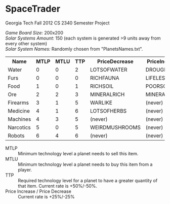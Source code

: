 SpaceTrader
===========

Georgia Tech Fall 2012 CS 2340 Semester Project  

*Game Board Size:* 200x200  
*Solar Systems Amount:* 150 (each system is generated >9 units away from every other system)  
*Solar System Names:* Randomly chosen from "PlanetsNames.txt".  


<table>
  <tr>
    <th>Name</th><th>MTLP</th><th>MTLU</th><th>TTP</th><th>PriceDecrease</th><th>PriceIncrease</th><th>BasePrice</th><th>BaseQuantity</th>
  </tr>
  <tr>
    <td>Water</td><td>0</td><td>0</td><td>2</td><td>LOTSOFWATER</td><td>DROUGHT</td><td>30</td><td>25</td>
  </tr>
  <tr>
 	<td>Furs</td><td>0</td><td>0</td><td>0</td><td>RICHFAUNA</td><td>LIFELESS</td><td>250</td><td>10</td>
  </tr>
  <tr>
 	<td>Food</td><td>1</td><td>0</td><td>1</td><td>RICHSOIL</td><td>POORSOIL</td><td>100</td><td>20</td>
  </tr>
  <tr>
 	<td>Ore</td><td>2</td><td>2</td><td>3</td><td>MINERALRICH</td><td>MINERALPOOR</td><td>350</td><td>20</td>
  </tr>
  <tr>
 	<td>Firearms</td><td>3</td><td>1</td><td>5</td><td>WARLIKE</td><td>(never)</td><td>1200</td><td>5</td>
  </tr>
  <tr>
 	<td>Medicine</td><td>4</td><td>1</td><td>6</td><td>LOTSOFHERBS</td><td>(never)</td><td>650</td><td>15</td>
  </tr>
  <tr>
 	<td>Machines</td><td>4</td><td>3</td><td>5</td><td>(never)</td><td>(never)</td><td>900</td><td>10</td>
  </tr>
  <tr>
 	<td>Narcotics</td><td>5</td><td>0</td><td>5</td><td>WEIRDMUSHROOMS</td><td>(never)</td><td>3500</td><td>5</td>
  </tr>
  <tr>
 	<td>Robots</td><td>6</td><td>4</td><td>6</td><td>(never)</td><td>(never)</td><td>5000</td><td>5</td>
  </tr>
</table>

<dl>
  <dt>MTLP</dt>
  <dd>Minimum technology level a planet needs to sell this item.</dd>
  <dt>MTLU</dt>
  <dd>Minimum technology level a planet needs to buy this item from a player.</dd>
  <dt>TTP</dt>
  <dd>Required technology level for a planet to have a greater quantity of that item. Current rate is +50%/-50%.</dd>
  <dt>Price Increase / Price Decrease</dt>
  <dd>Current rate is +25%/-25%</dd>
</dl>



